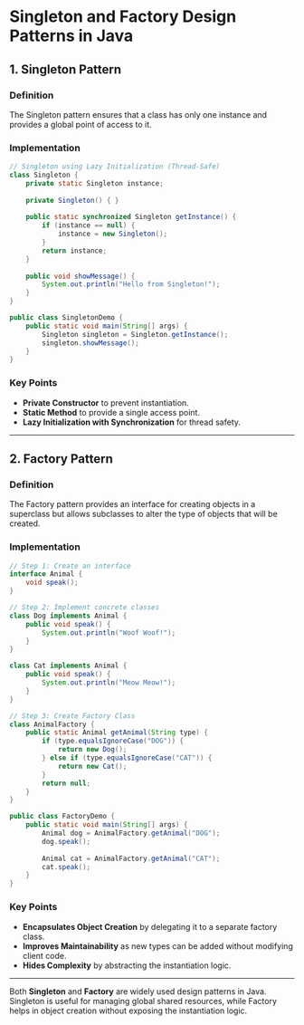 # Singleton and Factory Design Patterns in Java

## 1. Singleton Pattern

### Definition
The Singleton pattern ensures that a class has only one instance and provides a global point of access to it.

### Implementation
```java
// Singleton using Lazy Initialization (Thread-Safe)
class Singleton {
    private static Singleton instance;
    
    private Singleton() { }
    
    public static synchronized Singleton getInstance() {
        if (instance == null) {
            instance = new Singleton();
        }
        return instance;
    }
    
    public void showMessage() {
        System.out.println("Hello from Singleton!");
    }
}

public class SingletonDemo {
    public static void main(String[] args) {
        Singleton singleton = Singleton.getInstance();
        singleton.showMessage();
    }
}
```

### Key Points
- **Private Constructor** to prevent instantiation.
- **Static Method** to provide a single access point.
- **Lazy Initialization with Synchronization** for thread safety.

---

## 2. Factory Pattern

### Definition
The Factory pattern provides an interface for creating objects in a superclass but allows subclasses to alter the type of objects that will be created.

### Implementation
```java
// Step 1: Create an interface
interface Animal {
    void speak();
}

// Step 2: Implement concrete classes
class Dog implements Animal {
    public void speak() {
        System.out.println("Woof Woof!");
    }
}

class Cat implements Animal {
    public void speak() {
        System.out.println("Meow Meow!");
    }
}

// Step 3: Create Factory Class
class AnimalFactory {
    public static Animal getAnimal(String type) {
        if (type.equalsIgnoreCase("DOG")) {
            return new Dog();
        } else if (type.equalsIgnoreCase("CAT")) {
            return new Cat();
        }
        return null;
    }
}

public class FactoryDemo {
    public static void main(String[] args) {
        Animal dog = AnimalFactory.getAnimal("DOG");
        dog.speak();
        
        Animal cat = AnimalFactory.getAnimal("CAT");
        cat.speak();
    }
}
```

### Key Points
- **Encapsulates Object Creation** by delegating it to a separate factory class.
- **Improves Maintainability** as new types can be added without modifying client code.
- **Hides Complexity** by abstracting the instantiation logic.

---

Both **Singleton** and **Factory** are widely used design patterns in Java. Singleton is useful for managing global shared resources, while Factory helps in object creation without exposing the instantiation logic.
